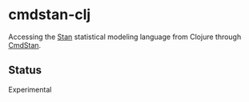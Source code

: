 
# cmdstan-clj

Accessing the [Stan](https://mc-stan.org/) statistical modeling language from Clojure through [CmdStan](https://mc-stan.org/users/interfaces/cmdstan).

## Status 

Experimental

